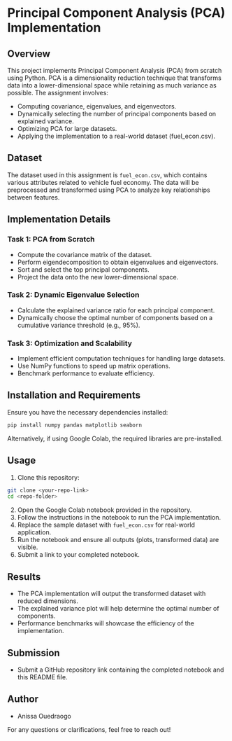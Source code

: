 # Principal Component Analysis (PCA) Implementation

## Overview
This project implements Principal Component Analysis (PCA) from scratch using Python. PCA is a dimensionality reduction technique that transforms data into a lower-dimensional space while retaining as much variance as possible. The assignment involves:

- Computing covariance, eigenvalues, and eigenvectors.
- Dynamically selecting the number of principal components based on explained variance.
- Optimizing PCA for large datasets.
- Applying the implementation to a real-world dataset (fuel_econ.csv).

## Dataset
The dataset used in this assignment is `fuel_econ.csv`, which contains various attributes related to vehicle fuel economy. The data will be preprocessed and transformed using PCA to analyze key relationships between features.

## Implementation Details
### Task 1: PCA from Scratch
- Compute the covariance matrix of the dataset.
- Perform eigendecomposition to obtain eigenvalues and eigenvectors.
- Sort and select the top principal components.
- Project the data onto the new lower-dimensional space.

### Task 2: Dynamic Eigenvalue Selection
- Calculate the explained variance ratio for each principal component.
- Dynamically choose the optimal number of components based on a cumulative variance threshold (e.g., 95%).

### Task 3: Optimization and Scalability
- Implement efficient computation techniques for handling large datasets.
- Use NumPy functions to speed up matrix operations.
- Benchmark performance to evaluate efficiency.

## Installation and Requirements
Ensure you have the necessary dependencies installed:
```bash
pip install numpy pandas matplotlib seaborn
```

Alternatively, if using Google Colab, the required libraries are pre-installed.

## Usage
1. Clone this repository:
```bash
git clone <your-repo-link>
cd <repo-folder>
```
2. Open the Google Colab notebook provided in the repository.
3. Follow the instructions in the notebook to run the PCA implementation.
4. Replace the sample dataset with `fuel_econ.csv` for real-world application.
5. Run the notebook and ensure all outputs (plots, transformed data) are visible.
6. Submit a link to your completed notebook.

## Results
- The PCA implementation will output the transformed dataset with reduced dimensions.
- The explained variance plot will help determine the optimal number of components.
- Performance benchmarks will showcase the efficiency of the implementation.

## Submission
- Submit a GitHub repository link containing the completed notebook and this README file.

## Author
- Anissa Ouedraogo

For any questions or clarifications, feel free to reach out!

